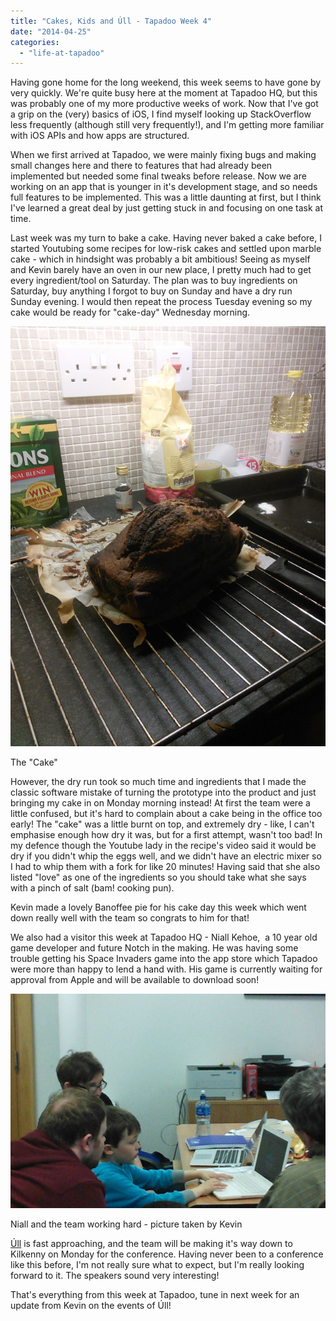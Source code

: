 ```yaml
---
title: "Cakes, Kids and Úll - Tapadoo Week 4"
date: "2014-04-25"
categories: 
  - "life-at-tapadoo"
---
```


Having gone home for the long weekend, this week seems to have gone by very quickly. We're quite busy here at the moment at Tapadoo HQ, but this was probably one of my more productive weeks of work. Now that I've got a grip on the (very) basics of iOS, I find myself looking up StackOverflow less frequently (although still very frequently!), and I'm getting more familiar with iOS APIs and how apps are structured.

When we first arrived at Tapadoo, we were mainly fixing bugs and making small changes here and there to features that had already been implemented but needed some final tweaks before release. Now we are working on an app that is younger in it's development stage, and so needs full features to be implemented. This was a little daunting at first, but I think I've learned a great deal by just getting stuck in and focusing on one task at time.

Last week was my turn to bake a cake. Having never baked a cake before, I started Youtubing some recipes for low-risk cakes and settled upon marble cake - which in hindsight was probably a bit ambitious! Seeing as myself and Kevin barely have an oven in our new place, I pretty much had to get every ingredient/tool on Saturday. The plan was to buy ingredients on Saturday, buy anything I forgot to buy on Sunday and have a dry run Sunday evening. I would then repeat the process Tuesday evening so my cake would be ready for "cake-day" Wednesday morning.

[![cake](images/cake.jpg)](https://tapadoo.wpengine.com/wp-content/uploads/2014/04/cake.jpg)

The "Cake"

However, the dry run took so much time and ingredients that I made the classic software mistake of turning the prototype into the product and just bringing my cake in on Monday morning instead! At first the team were a little confused, but it's hard to complain about a cake being in the office too early! The "cake" was a little burnt on top, and extremely dry - like, I can't emphasise enough how dry it was, but for a first attempt, wasn't too bad! In my defence though the Youtube lady in the recipe's video said it would be dry if you didn't whip the eggs well, and we didn't have an electric mixer so I had to whip them with a fork for like 20 minutes! Having said that she also listed "love" as one of the ingredients so you should take what she says with a pinch of salt (bam! cooking pun).

Kevin made a lovely Banoffee pie for his cake day this week which went down really well with the team so congrats to him for that!

We also had a visitor this week at Tapadoo HQ - Niall Kehoe,  a 10 year old game developer and future Notch in the making. He was having some trouble getting his Space Invaders game into the app store which Tapadoo were more than happy to lend a hand with. His game is currently waiting for approval from Apple and will be available to download soon!

[![niall](images/niall.jpg)](https://tapadoo.wpengine.com/wp-content/uploads/2014/04/niall.jpg)

Niall and the team working hard - picture taken by Kevin

[Úll](http://2014.ull.ie/ "Úll") is fast approaching, and the team will be making it's way down to Kilkenny on Monday for the conference. Having never been to a conference like this before, I'm not really sure what to expect, but I'm really looking forward to it. The speakers sound very interesting!

That's everything from this week at Tapadoo, tune in next week for an update from Kevin on the events of Úll!
